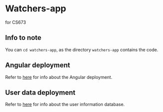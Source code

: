 # Watchers-app

for CS673

## Info to note

You can `cd watchers-app`, as the directory `watchers-app` contains the code.

## Angular deployment

Refer to [here](watchers-app/README.md) for info about the Angular deployment.

## User data deployment

Refer to [here](user-data-design.md) for info about the user information database.
